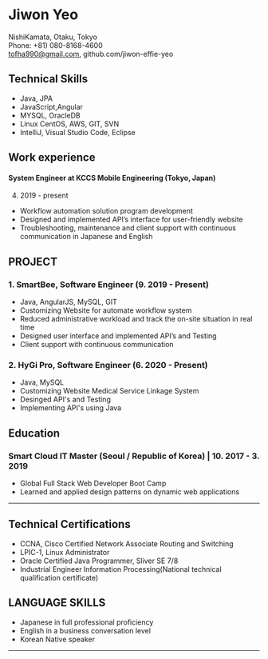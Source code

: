 # Jiwon Yeo

NishiKamata, Otaku, Tokyo  
Phone: +81) 080-8168-4600  
tofha990@gmail.com, github.com/jiwon-effie-yeo

## Technical Skills
* Java, JPA
* JavaScript,Angular
* MYSQL, OracleDB
* Linux CentOS, AWS, GIT, SVN
* IntelliJ, Visual Studio Code, Eclipse

## Work experience
#### System Engineer at KCCS Mobile Engineering (Tokyo, Japan) 
 4. 2019 - present
* Workflow automation solution program development
* Designed and implemented API’s interface for user-friendly website
* Troubleshooting, maintenance and client support with continuous communication in Japanese and English

## PROJECT
### 1. SmartBee, Software Engineer  (9. 2019 - Present)
* Java, AngularJS, MySQL, GIT
* Customizing Website for automate workflow system
*	Reduced administrative workload and track the on-site situation in real time
*	Designed user interface and implemented API’s and Testing
*	Client support with continuous communication

### 2. HyGi Pro, Software Engineer  (6. 2020 - Present)
* Java, MySQL
* Customizing Website Medical Service Linkage System
* Desinged API's and Testing
* Implementing API's using Java


## Education
### Smart Cloud IT Master (Seoul / Republic of Korea) | 10. 2017 - 3. 2019 
* Global Full Stack Web Developer Boot Camp
*	Learned and applied design patterns on dynamic web applications

---

## Technical Certifications
* CCNA, Cisco Certified Network Associate Routing and Switching
* LPIC-1, Linux Administrator
* Oracle Certified Java Programmer, Sliver SE 7/8
* Industrial Engineer Information Processing(National technical qualification certificate)

## LANGUAGE SKILLS
* Japanese in full professional proficiency
* English in a business conversation level
* Korean Native speaker


---

